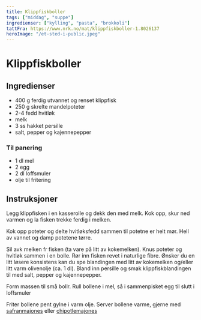 ```yaml
---
title: Klippfiskboller
tags: ["middag", "suppe"]
ingredienser: ["kylling", "pasta", "brokkoli"]
tattFra: https://www.nrk.no/mat/klippfiskboller-1.8026137
heroImage: "/et-sted-i-public.jpeg"
---
```


# Klippfiskboller

## Ingredienser

- 400 g ferdig utvannet og renset klippfisk
- 250 g skrelte mandelpoteter
- 2-4 fedd hvitløk
- melk
- 3 ss hakket persille
- salt, pepper og kajennepepper

### Til panering

- 1 dl mel
- 2 egg
- 2 dl loffsmuler
- olje til fritering

## Instruksjoner

Legg klippfisken i en kasserolle og dekk den med melk. Kok opp, skur ned varmen og la fisken trekke ferdig i melken.

Kok opp poteter og delte hvitløksfedd sammen til potetne er helt mør. Hell av vannet og damp potetene tørre.

Sil avk melken fr fisken (ta vare på litt av kokemelken). Knus poteter og hvitløk sammen i en bolle. Rør inn fisken revet i naturlige fibre. Ønsker du en litt løsere konsistens kan du spe blandingen med litt av kokemelken og/eller litt varm olivenolje (ca. 1 dl). Bland inn persille og smak klippfiskblandingen til med salt, pepper og kajennepepper.

Form massen til små bollr. Rull bollene i mel, så i sammenpisket egg til slutt i loffsmuler

Friter bollene pent gylne i varm olje. Server bollene varme, gjerne med [safranmajones](./safranmajones) eller [chipotlemajones](./chipotlemajones)
